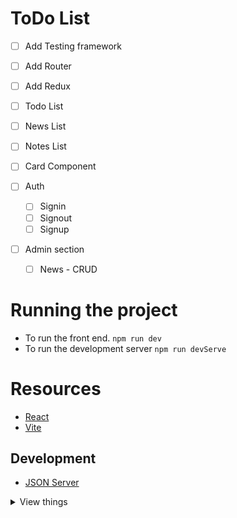 # ToDo List

- [ ] Add Testing framework
- [ ] Add Router
- [ ] Add Redux

- [ ] Todo List
- [ ] News List
- [ ] Notes List
- [ ] Card Component

- [ ] Auth

  - [ ] Signin
  - [ ] Signout
  - [ ] Signup

- [ ] Admin section
  - [ ] News - CRUD

# Running the project

- To run the front end. `npm run dev`
- To run the development server `npm run devServe`

# Resources

- [React](https://react.dev/)
- [Vite](https://vite.dev/)

## Development

- [JSON Server](https://github.com/typicode/json-server)

<details>
<summary>View things</summary>

# React + Vite

This template provides a minimal setup to get React working in Vite with HMR and some ESLint rules.

Currently, two official plugins are available:

- [@vitejs/plugin-react](https://github.com/vitejs/vite-plugin-react/blob/main/packages/plugin-react) uses [Babel](https://babeljs.io/) for Fast Refresh
- [@vitejs/plugin-react-swc](https://github.com/vitejs/vite-plugin-react/blob/main/packages/plugin-react-swc) uses [SWC](https://swc.rs/) for Fast Refresh

## Expanding the ESLint configuration

If you are developing a production application, we recommend using TypeScript with type-aware lint rules enabled. Check out the [TS template](https://github.com/vitejs/vite/tree/main/packages/create-vite/template-react-ts) for information on how to integrate TypeScript and [`typescript-eslint`](https://typescript-eslint.io) in your project.

<details>
